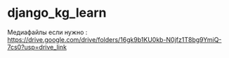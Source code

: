 # django_kg_learn

Медиафайлы если нужно : https://drive.google.com/drive/folders/16gk9b1KU0kb-N0jfz1T8bg9YmiQ-7cs0?usp=drive_link
